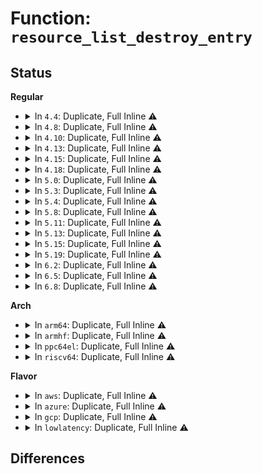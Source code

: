 # Function: <code>resource_list_destroy_entry</code>

## Status
<b>Regular</b>
<ul>
<li>
<details>
<summary>In <code>4.4</code>: Duplicate, Full Inline ⚠️</summary>

**Collision:** Static Duplication

**Inline:** Full

**Transformation:** False

**Instances:**

```
In kernel/resource.c (ffffffff8108645d)
Location: include/linux/resource_ext.h:65
Inline: True
Inline callers:
  - kernel/resource.c:resource_list_free
```
```
In drivers/acpi/pci_root.c (ffffffff81485b23)
Location: include/linux/resource_ext.h:65
Inline: True
Inline callers:
  - drivers/acpi/pci_root.c:__acpi_pci_root_release_info
  - drivers/acpi/pci_root.c:acpi_pci_probe_root_resources
  - drivers/acpi/pci_root.c:acpi_pci_root_create
```
```
In arch/x86/pci/acpi.c (ffffffff816f8bb9)
Location: include/linux/resource_ext.h:65
Inline: True
Inline callers:
  - arch/x86/pci/acpi.c:pci_acpi_root_prepare_resources
  - arch/x86/pci/acpi.c:pci_acpi_root_prepare_resources
```
</details>
</li>
<li>
<details>
<summary>In <code>4.8</code>: Duplicate, Full Inline ⚠️</summary>

**Collision:** Static Duplication

**Inline:** Full

**Transformation:** False

**Instances:**

```
In kernel/resource.c (ffffffff810894b5)
Location: include/linux/resource_ext.h:65
Inline: True
Inline callers:
  - kernel/resource.c:resource_list_free
```
```
In drivers/acpi/pci_root.c (ffffffff814d4fc3)
Location: include/linux/resource_ext.h:65
Inline: True
Inline callers:
  - drivers/acpi/pci_root.c:acpi_pci_root_create
  - drivers/acpi/pci_root.c:__acpi_pci_root_release_info
  - drivers/acpi/pci_root.c:acpi_pci_probe_root_resources
```
```
In arch/x86/pci/acpi.c (ffffffff8175d89d)
Location: include/linux/resource_ext.h:65
Inline: True
Inline callers:
  - arch/x86/pci/acpi.c:pci_acpi_root_prepare_resources
  - arch/x86/pci/acpi.c:pci_acpi_root_prepare_resources
```
</details>
</li>
<li>
<details>
<summary>In <code>4.10</code>: Duplicate, Full Inline ⚠️</summary>

**Collision:** Static Duplication

**Inline:** Full

**Transformation:** False

**Instances:**

```
In kernel/resource.c (ffffffff8108e405)
Location: include/linux/resource_ext.h:65
Inline: True
Inline callers:
  - kernel/resource.c:resource_list_free
```
```
In drivers/pci/host/pcie-designware.c (0)
Location: include/linux/resource_ext.h:65
Inline: True
```
```
In drivers/acpi/pci_root.c (ffffffff814f7616)
Location: include/linux/resource_ext.h:65
Inline: True
Inline callers:
  - drivers/acpi/pci_root.c:acpi_pci_root_create
  - drivers/acpi/pci_root.c:__acpi_pci_root_release_info
  - drivers/acpi/pci_root.c:acpi_pci_probe_root_resources
```
```
In arch/x86/pci/acpi.c (ffffffff81789dcd)
Location: include/linux/resource_ext.h:65
Inline: True
Inline callers:
  - arch/x86/pci/acpi.c:pci_acpi_root_prepare_resources
  - arch/x86/pci/acpi.c:pci_acpi_root_prepare_resources
```
</details>
</li>
<li>
<details>
<summary>In <code>4.13</code>: Duplicate, Full Inline ⚠️</summary>

**Collision:** Static Duplication

**Inline:** Full

**Transformation:** False

**Instances:**

```
In kernel/resource.c (ffffffff8108b413)
Location: include/linux/resource_ext.h:65
Inline: True
Inline callers:
  - kernel/resource.c:resource_list_free
```
```
In drivers/pci/dwc/pcie-designware-host.c (0)
Location: include/linux/resource_ext.h:65
Inline: True
```
```
In drivers/acpi/pci_root.c (ffffffff81505fcf)
Location: include/linux/resource_ext.h:65
Inline: True
Inline callers:
  - drivers/acpi/pci_root.c:acpi_pci_root_create
  - drivers/acpi/pci_root.c:__acpi_pci_root_release_info
  - drivers/acpi/pci_root.c:acpi_pci_probe_root_resources
```
```
In arch/x86/pci/acpi.c (ffffffff817a8f0a)
Location: include/linux/resource_ext.h:65
Inline: True
Inline callers:
  - arch/x86/pci/acpi.c:pci_acpi_root_prepare_resources
  - arch/x86/pci/acpi.c:pci_acpi_root_prepare_resources
```
</details>
</li>
<li>
<details>
<summary>In <code>4.15</code>: Duplicate, Full Inline ⚠️</summary>

**Collision:** Static Duplication

**Inline:** Full

**Transformation:** False

**Instances:**

```
In kernel/resource.c (ffffffff810920f3)
Location: include/linux/resource_ext.h:65
Inline: True
Inline callers:
  - kernel/resource.c:resource_list_free
```
```
In drivers/pci/dwc/pcie-designware-host.c (0)
Location: include/linux/resource_ext.h:65
Inline: True
```
```
In drivers/acpi/pci_root.c (ffffffff81548135)
Location: include/linux/resource_ext.h:65
Inline: True
Inline callers:
  - drivers/acpi/pci_root.c:acpi_pci_root_create
  - drivers/acpi/pci_root.c:__acpi_pci_root_release_info
  - drivers/acpi/pci_root.c:acpi_pci_probe_root_resources
```
```
In arch/x86/pci/acpi.c (ffffffff818203ba)
Location: include/linux/resource_ext.h:65
Inline: True
Inline callers:
  - arch/x86/pci/acpi.c:pci_acpi_root_prepare_resources
  - arch/x86/pci/acpi.c:pci_acpi_root_prepare_resources
```
</details>
</li>
<li>
<details>
<summary>In <code>4.18</code>: Duplicate, Full Inline ⚠️</summary>

**Collision:** Static Duplication

**Inline:** Full

**Transformation:** False

**Instances:**

```
In kernel/resource.c (ffffffff81095af7)
Location: include/linux/resource_ext.h:65
Inline: True
Inline callers:
  - kernel/resource.c:resource_list_free
```
```
In drivers/pci/controller/dwc/pcie-designware-host.c (0)
Location: include/linux/resource_ext.h:65
Inline: True
```
```
In drivers/acpi/pci_root.c (ffffffff8157ded1)
Location: include/linux/resource_ext.h:65
Inline: True
Inline callers:
  - drivers/acpi/pci_root.c:acpi_pci_root_create
  - drivers/acpi/pci_root.c:__acpi_pci_root_release_info
  - drivers/acpi/pci_root.c:acpi_pci_probe_root_resources
```
```
In arch/x86/pci/acpi.c (ffffffff8186a645)
Location: include/linux/resource_ext.h:65
Inline: True
Inline callers:
  - arch/x86/pci/acpi.c:pci_acpi_root_prepare_resources
  - arch/x86/pci/acpi.c:pci_acpi_root_prepare_resources
```
</details>
</li>
<li>
<details>
<summary>In <code>5.0</code>: Duplicate, Full Inline ⚠️</summary>

**Collision:** Static Duplication

**Inline:** Full

**Transformation:** False

**Instances:**

```
In kernel/resource.c (ffffffff8109de77)
Location: include/linux/resource_ext.h:65
Inline: True
Inline callers:
  - kernel/resource.c:resource_list_free
```
```
In drivers/pci/controller/dwc/pcie-designware-host.c (0)
Location: include/linux/resource_ext.h:65
Inline: True
```
```
In drivers/acpi/pci_root.c (ffffffff81595bb1)
Location: include/linux/resource_ext.h:65
Inline: True
Inline callers:
  - drivers/acpi/pci_root.c:acpi_pci_root_create
  - drivers/acpi/pci_root.c:__acpi_pci_root_release_info
  - drivers/acpi/pci_root.c:acpi_pci_probe_root_resources
```
```
In arch/x86/pci/acpi.c (ffffffff8188a715)
Location: include/linux/resource_ext.h:65
Inline: True
Inline callers:
  - arch/x86/pci/acpi.c:pci_acpi_root_prepare_resources
  - arch/x86/pci/acpi.c:pci_acpi_root_prepare_resources
```
</details>
</li>
<li>
<details>
<summary>In <code>5.3</code>: Duplicate, Full Inline ⚠️</summary>

**Collision:** Static Duplication

**Inline:** Full

**Transformation:** False

**Instances:**

```
In kernel/resource.c (ffffffff810a23c2)
Location: include/linux/resource_ext.h:57
Inline: True
Inline callers:
  - kernel/resource.c:resource_list_free
```
```
In drivers/pci/controller/dwc/pcie-designware-host.c (0)
Location: include/linux/resource_ext.h:57
Inline: True
```
```
In drivers/acpi/pci_root.c (ffffffff815c71c5)
Location: include/linux/resource_ext.h:57
Inline: True
Inline callers:
  - drivers/acpi/pci_root.c:acpi_pci_root_create
  - drivers/acpi/pci_root.c:__acpi_pci_root_release_info
  - drivers/acpi/pci_root.c:acpi_pci_probe_root_resources
```
```
In arch/x86/pci/acpi.c (ffffffff818d5033)
Location: include/linux/resource_ext.h:57
Inline: True
Inline callers:
  - arch/x86/pci/acpi.c:pci_acpi_root_prepare_resources
  - arch/x86/pci/acpi.c:pci_acpi_root_prepare_resources
```
</details>
</li>
<li>
<details>
<summary>In <code>5.4</code>: Duplicate, Full Inline ⚠️</summary>

**Collision:** Static Duplication

**Inline:** Full

**Transformation:** False

**Instances:**

```
In kernel/resource.c (ffffffff810a8992)
Location: include/linux/resource_ext.h:57
Inline: True
Inline callers:
  - kernel/resource.c:resource_list_free
```
```
In drivers/pci/controller/dwc/pcie-designware-host.c (0)
Location: include/linux/resource_ext.h:57
Inline: True
```
```
In drivers/acpi/pci_root.c (ffffffff815e83e2)
Location: include/linux/resource_ext.h:57
Inline: True
Inline callers:
  - drivers/acpi/pci_root.c:acpi_pci_root_create
  - drivers/acpi/pci_root.c:__acpi_pci_root_release_info
  - drivers/acpi/pci_root.c:acpi_pci_probe_root_resources
```
```
In arch/x86/pci/acpi.c (ffffffff819073b3)
Location: include/linux/resource_ext.h:57
Inline: True
Inline callers:
  - arch/x86/pci/acpi.c:pci_acpi_root_prepare_resources
  - arch/x86/pci/acpi.c:pci_acpi_root_prepare_resources
```
</details>
</li>
<li>
<details>
<summary>In <code>5.8</code>: Duplicate, Full Inline ⚠️</summary>

**Collision:** Static Duplication

**Inline:** Full

**Transformation:** False

**Instances:**

```
In kernel/resource.c (ffffffff810b0112)
Location: include/linux/resource_ext.h:57
Inline: True
Inline callers:
  - kernel/resource.c:resource_list_free
```
```
In drivers/acpi/pci_root.c (ffffffff81693d35)
Location: include/linux/resource_ext.h:57
Inline: True
Inline callers:
  - drivers/acpi/pci_root.c:acpi_pci_root_create
  - drivers/acpi/pci_root.c:__acpi_pci_root_release_info
  - drivers/acpi/pci_root.c:acpi_pci_probe_root_resources
```
```
In arch/x86/pci/acpi.c (ffffffff81bb7bb3)
Location: include/linux/resource_ext.h:57
Inline: True
Inline callers:
  - arch/x86/pci/acpi.c:pci_acpi_root_prepare_resources
  - arch/x86/pci/acpi.c:pci_acpi_root_prepare_resources
```
</details>
</li>
<li>
<details>
<summary>In <code>5.11</code>: Duplicate, Full Inline ⚠️</summary>

**Collision:** Static Duplication

**Inline:** Full

**Transformation:** False

**Instances:**

```
In kernel/resource.c (ffffffff810ab832)
Location: include/linux/resource_ext.h:57
Inline: True
Inline callers:
  - kernel/resource.c:resource_list_free
```
```
In drivers/acpi/pci_root.c (ffffffff81c01d71)
Location: include/linux/resource_ext.h:57
Inline: True
Inline callers:
  - drivers/acpi/pci_root.c:acpi_pci_root_create
  - drivers/acpi/pci_root.c:__acpi_pci_root_release_info
  - drivers/acpi/pci_root.c:acpi_pci_probe_root_resources
```
```
In arch/x86/pci/acpi.c (ffffffff81bcc903)
Location: include/linux/resource_ext.h:57
Inline: True
Inline callers:
  - arch/x86/pci/acpi.c:pci_acpi_root_prepare_resources
  - arch/x86/pci/acpi.c:pci_acpi_root_prepare_resources
```
</details>
</li>
<li>
<details>
<summary>In <code>5.13</code>: Duplicate, Full Inline ⚠️</summary>

**Collision:** Static Duplication

**Inline:** Full

**Transformation:** False

**Instances:**

```
In kernel/resource.c (ffffffff810aca32)
Location: include/linux/resource_ext.h:57
Inline: True
Inline callers:
  - kernel/resource.c:resource_list_free
```
```
In drivers/acpi/pci_root.c (ffffffff81bf3874)
Location: include/linux/resource_ext.h:57
Inline: True
Inline callers:
  - drivers/acpi/pci_root.c:acpi_pci_root_create
  - drivers/acpi/pci_root.c:__acpi_pci_root_release_info
  - drivers/acpi/pci_root.c:acpi_pci_probe_root_resources
```
```
In arch/x86/pci/acpi.c (ffffffff81bc0333)
Location: include/linux/resource_ext.h:57
Inline: True
Inline callers:
  - arch/x86/pci/acpi.c:pci_acpi_root_prepare_resources
  - arch/x86/pci/acpi.c:pci_acpi_root_prepare_resources
```
</details>
</li>
<li>
<details>
<summary>In <code>5.15</code>: Duplicate, Full Inline ⚠️</summary>

**Collision:** Static Duplication

**Inline:** Full

**Transformation:** False

**Instances:**

```
In kernel/resource.c (ffffffff810be5b2)
Location: include/linux/resource_ext.h:57
Inline: True
Inline callers:
  - kernel/resource.c:resource_list_free
```
```
In drivers/acpi/pci_root.c (ffffffff81cf04cc)
Location: include/linux/resource_ext.h:57
Inline: True
Inline callers:
  - drivers/acpi/pci_root.c:acpi_pci_root_create
  - drivers/acpi/pci_root.c:__acpi_pci_root_release_info
  - drivers/acpi/pci_root.c:acpi_pci_probe_root_resources
```
```
In arch/x86/pci/acpi.c (ffffffff81c902ed)
Location: include/linux/resource_ext.h:57
Inline: True
Inline callers:
  - arch/x86/pci/acpi.c:pci_acpi_root_prepare_resources
  - arch/x86/pci/acpi.c:pci_acpi_root_prepare_resources
```
</details>
</li>
<li>
<details>
<summary>In <code>5.19</code>: Duplicate, Full Inline ⚠️</summary>

**Collision:** Static Duplication

**Inline:** Full

**Transformation:** False

**Instances:**

```
In kernel/resource.c (ffffffff810d5742)
Location: include/linux/resource_ext.h:57
Inline: True
Inline callers:
  - kernel/resource.c:resource_list_free
```
```
In drivers/acpi/pci_root.c (ffffffff81eb8351)
Location: include/linux/resource_ext.h:57
Inline: True
Inline callers:
  - drivers/acpi/pci_root.c:acpi_pci_root_create
  - drivers/acpi/pci_root.c:__acpi_pci_root_release_info
  - drivers/acpi/pci_root.c:acpi_pci_probe_root_resources
```
```
In arch/x86/pci/acpi.c (ffffffff81e3f3fe)
Location: include/linux/resource_ext.h:57
Inline: True
Inline callers:
  - arch/x86/pci/acpi.c:pci_acpi_root_prepare_resources
  - arch/x86/pci/acpi.c:pci_acpi_root_prepare_resources
```
</details>
</li>
<li>
<details>
<summary>In <code>6.2</code>: Duplicate, Full Inline ⚠️</summary>

**Collision:** Static Duplication

**Inline:** Full

**Transformation:** False

**Instances:**

```
In kernel/resource.c (ffffffff810f46e2)
Location: include/linux/resource_ext.h:57
Inline: True
Inline callers:
  - kernel/resource.c:resource_list_free
```
```
In drivers/acpi/pci_root.c (ffffffff8196c44b)
Location: include/linux/resource_ext.h:57
Inline: True
Inline callers:
  - drivers/acpi/pci_root.c:acpi_pci_root_create
  - drivers/acpi/pci_root.c:__acpi_pci_root_release_info
  - drivers/acpi/pci_root.c:acpi_pci_probe_root_resources
```
```
In arch/x86/pci/acpi.c (ffffffff820190ed)
Location: include/linux/resource_ext.h:57
Inline: True
Inline callers:
  - arch/x86/pci/acpi.c:pci_acpi_root_prepare_resources
  - arch/x86/pci/acpi.c:pci_acpi_root_prepare_resources
```
</details>
</li>
<li>
<details>
<summary>In <code>6.5</code>: Duplicate, Full Inline ⚠️</summary>

**Collision:** Static Duplication

**Inline:** Full

**Transformation:** False

**Instances:**

```
In kernel/resource.c (ffffffff81100b12)
Location: include/linux/resource_ext.h:57
Inline: True
Inline callers:
  - kernel/resource.c:resource_list_free
```
```
In drivers/pci/probe.c (ffffffff8191b2c4)
Location: include/linux/resource_ext.h:57
Inline: True
Inline callers:
  - drivers/pci/probe.c:pci_register_host_bridge
```
```
In drivers/acpi/pci_root.c (ffffffff819b29bb)
Location: include/linux/resource_ext.h:57
Inline: True
Inline callers:
  - drivers/acpi/pci_root.c:acpi_pci_root_create
  - drivers/acpi/pci_root.c:__acpi_pci_root_release_info
  - drivers/acpi/pci_root.c:acpi_pci_probe_root_resources
```
```
In arch/x86/pci/acpi.c (ffffffff82099772)
Location: include/linux/resource_ext.h:57
Inline: True
Inline callers:
  - arch/x86/pci/acpi.c:pci_acpi_root_prepare_resources
  - arch/x86/pci/acpi.c:pci_acpi_root_prepare_resources
```
</details>
</li>
<li>
<details>
<summary>In <code>6.8</code>: Duplicate, Full Inline ⚠️</summary>

**Collision:** Static Duplication

**Inline:** Full

**Transformation:** False

**Instances:**

```
In kernel/resource.c (ffffffff8110a442)
Location: include/linux/resource_ext.h:57
Inline: True
Inline callers:
  - kernel/resource.c:resource_list_free
```
```
In drivers/pci/probe.c (ffffffff819636f4)
Location: include/linux/resource_ext.h:57
Inline: True
Inline callers:
  - drivers/pci/probe.c:pci_register_host_bridge
```
```
In drivers/acpi/pci_root.c (ffffffff819fcecb)
Location: include/linux/resource_ext.h:57
Inline: True
Inline callers:
  - drivers/acpi/pci_root.c:acpi_pci_root_create
  - drivers/acpi/pci_root.c:__acpi_pci_root_release_info
  - drivers/acpi/pci_root.c:acpi_pci_probe_root_resources
```
```
In arch/x86/pci/acpi.c (ffffffff82170e22)
Location: include/linux/resource_ext.h:57
Inline: True
Inline callers:
  - arch/x86/pci/acpi.c:pci_acpi_root_prepare_resources
  - arch/x86/pci/acpi.c:pci_acpi_root_prepare_resources
```
</details>
</li>
</ul>
<b>Arch</b>
<ul>
<li>
<details>
<summary>In <code>arm64</code>: Duplicate, Full Inline ⚠️</summary>

**Collision:** Static Duplication

**Inline:** Full

**Transformation:** False

**Instances:**

```
In arch/arm64/kernel/pci.c (ffff8000100a79f0)
Location: include/linux/resource_ext.h:57
Inline: True
Inline callers:
  - arch/arm64/kernel/pci.c:pci_acpi_root_prepare_resources
```
```
In kernel/resource.c (ffff8000100ffe08)
Location: include/linux/resource_ext.h:57
Inline: True
Inline callers:
  - kernel/resource.c:resource_list_free
```
```
In drivers/pci/of.c (ffff8000106f9f58)
Location: include/linux/resource_ext.h:57
Inline: True
Inline callers:
  - drivers/pci/of.c:pci_parse_request_of_pci_ranges
```
```
In drivers/pci/controller/pci-aardvark.c (ffff8000107206ec)
Location: include/linux/resource_ext.h:57
Inline: True
Inline callers:
  - drivers/pci/controller/pci-aardvark.c:advk_pcie_probe
```
```
In drivers/pci/controller/pcie-mediatek.c (ffff80001072af70)
Location: include/linux/resource_ext.h:57
Inline: True
Inline callers:
  - drivers/pci/controller/pcie-mediatek.c:mtk_pcie_probe
```
```
In drivers/pci/controller/dwc/pcie-designware-host.c (ffff80001072f290)
Location: include/linux/resource_ext.h:57
Inline: True
Inline callers:
  - drivers/pci/controller/dwc/pcie-designware-host.c:dw_pcie_host_init
```
```
In drivers/acpi/pci_root.c (ffff800010775708)
Location: include/linux/resource_ext.h:57
Inline: True
Inline callers:
  - drivers/acpi/pci_root.c:acpi_pci_root_create
  - drivers/acpi/pci_root.c:__acpi_pci_root_release_info
  - drivers/acpi/pci_root.c:acpi_pci_probe_root_resources
```
</details>
</li>
<li>
<details>
<summary>In <code>armhf</code>: Duplicate, Full Inline ⚠️</summary>

**Collision:** Static Duplication

**Inline:** Full

**Transformation:** False

**Instances:**

```
In kernel/resource.c (c035cb14)
Location: include/linux/resource_ext.h:57
Inline: True
Inline callers:
  - kernel/resource.c:resource_list_free
```
```
In drivers/pci/of.c (c08925f4)
Location: include/linux/resource_ext.h:57
Inline: True
Inline callers:
  - drivers/pci/of.c:pci_parse_request_of_pci_ranges
```
```
In drivers/pci/controller/pcie-mediatek.c (c08b63c4)
Location: include/linux/resource_ext.h:57
Inline: True
Inline callers:
  - drivers/pci/controller/pcie-mediatek.c:mtk_pcie_probe
```
```
In drivers/pci/controller/dwc/pcie-designware-host.c (c08b8768)
Location: include/linux/resource_ext.h:57
Inline: True
Inline callers:
  - drivers/pci/controller/dwc/pcie-designware-host.c:dw_pcie_host_init
```
</details>
</li>
<li>
<details>
<summary>In <code>ppc64el</code>: Duplicate, Full Inline ⚠️</summary>

**Collision:** Static Duplication

**Inline:** Full

**Transformation:** False

**Instances:**

```
In kernel/resource.c (c0000000001475f0)
Location: include/linux/resource_ext.h:57
Inline: True
Inline callers:
  - kernel/resource.c:resource_list_free
```
```
In drivers/pci/of.c (c000000000877a44)
Location: include/linux/resource_ext.h:57
Inline: True
Inline callers:
  - drivers/pci/of.c:pci_parse_request_of_pci_ranges
```
</details>
</li>
<li>
<details>
<summary>In <code>riscv64</code>: Duplicate, Full Inline ⚠️</summary>

**Collision:** Static Duplication

**Inline:** Full

**Transformation:** False

**Instances:**

```
In kernel/resource.c (ffffffe0000c7aee)
Location: include/linux/resource_ext.h:57
Inline: True
Inline callers:
  - kernel/resource.c:resource_list_free
```
```
In drivers/pci/of.c (ffffffe0004ca1c0)
Location: include/linux/resource_ext.h:57
Inline: True
Inline callers:
  - drivers/pci/of.c:pci_parse_request_of_pci_ranges
```
```
In drivers/pci/controller/dwc/pcie-designware-host.c (ffffffe0004e940c)
Location: include/linux/resource_ext.h:57
Inline: True
Inline callers:
  - drivers/pci/controller/dwc/pcie-designware-host.c:dw_pcie_host_init
```
</details>
</li>
</ul>
<b>Flavor</b>
<ul>
<li>
<details>
<summary>In <code>aws</code>: Duplicate, Full Inline ⚠️</summary>

**Collision:** Static Duplication

**Inline:** Full

**Transformation:** False

**Instances:**

```
In kernel/resource.c (ffffffff810a22b2)
Location: include/linux/resource_ext.h:57
Inline: True
Inline callers:
  - kernel/resource.c:resource_list_free
```
```
In drivers/pci/controller/dwc/pcie-designware-host.c (0)
Location: include/linux/resource_ext.h:57
Inline: True
```
```
In drivers/acpi/pci_root.c (ffffffff815d969b)
Location: include/linux/resource_ext.h:57
Inline: True
Inline callers:
  - drivers/acpi/pci_root.c:acpi_pci_root_create
  - drivers/acpi/pci_root.c:__acpi_pci_root_release_info
  - drivers/acpi/pci_root.c:acpi_pci_probe_root_resources
```
```
In arch/x86/pci/acpi.c (ffffffff818a6773)
Location: include/linux/resource_ext.h:57
Inline: True
Inline callers:
  - arch/x86/pci/acpi.c:pci_acpi_root_prepare_resources
  - arch/x86/pci/acpi.c:pci_acpi_root_prepare_resources
```
</details>
</li>
<li>
<details>
<summary>In <code>azure</code>: Duplicate, Full Inline ⚠️</summary>

**Collision:** Static Duplication

**Inline:** Full

**Transformation:** False

**Instances:**

```
In kernel/resource.c (ffffffff81090c92)
Location: include/linux/resource_ext.h:57
Inline: True
Inline callers:
  - kernel/resource.c:resource_list_free
```
```
In drivers/pci/controller/dwc/pcie-designware-host.c (0)
Location: include/linux/resource_ext.h:57
Inline: True
```
```
In drivers/acpi/pci_root.c (ffffffff815c32b2)
Location: include/linux/resource_ext.h:57
Inline: True
Inline callers:
  - drivers/acpi/pci_root.c:acpi_pci_root_create
  - drivers/acpi/pci_root.c:__acpi_pci_root_release_info
  - drivers/acpi/pci_root.c:acpi_pci_probe_root_resources
```
```
In arch/x86/pci/acpi.c (ffffffff818612a3)
Location: include/linux/resource_ext.h:57
Inline: True
Inline callers:
  - arch/x86/pci/acpi.c:pci_acpi_root_prepare_resources
  - arch/x86/pci/acpi.c:pci_acpi_root_prepare_resources
```
</details>
</li>
<li>
<details>
<summary>In <code>gcp</code>: Duplicate, Full Inline ⚠️</summary>

**Collision:** Static Duplication

**Inline:** Full

**Transformation:** False

**Instances:**

```
In kernel/resource.c (ffffffff810a2262)
Location: include/linux/resource_ext.h:57
Inline: True
Inline callers:
  - kernel/resource.c:resource_list_free
```
```
In drivers/pci/controller/dwc/pcie-designware-host.c (0)
Location: include/linux/resource_ext.h:57
Inline: True
```
```
In drivers/acpi/pci_root.c (ffffffff815dc6c2)
Location: include/linux/resource_ext.h:57
Inline: True
Inline callers:
  - drivers/acpi/pci_root.c:acpi_pci_root_create
  - drivers/acpi/pci_root.c:__acpi_pci_root_release_info
  - drivers/acpi/pci_root.c:acpi_pci_probe_root_resources
```
```
In arch/x86/pci/acpi.c (ffffffff818f7dd3)
Location: include/linux/resource_ext.h:57
Inline: True
Inline callers:
  - arch/x86/pci/acpi.c:pci_acpi_root_prepare_resources
  - arch/x86/pci/acpi.c:pci_acpi_root_prepare_resources
```
</details>
</li>
<li>
<details>
<summary>In <code>lowlatency</code>: Duplicate, Full Inline ⚠️</summary>

**Collision:** Static Duplication

**Inline:** Full

**Transformation:** False

**Instances:**

```
In kernel/resource.c (ffffffff810aa2c2)
Location: include/linux/resource_ext.h:57
Inline: True
Inline callers:
  - kernel/resource.c:resource_list_free
```
```
In drivers/pci/controller/dwc/pcie-designware-host.c (0)
Location: include/linux/resource_ext.h:57
Inline: True
```
```
In drivers/acpi/pci_root.c (ffffffff815f6582)
Location: include/linux/resource_ext.h:57
Inline: True
Inline callers:
  - drivers/acpi/pci_root.c:acpi_pci_root_create
  - drivers/acpi/pci_root.c:__acpi_pci_root_release_info
  - drivers/acpi/pci_root.c:acpi_pci_probe_root_resources
```
```
In arch/x86/pci/acpi.c (ffffffff81918ed3)
Location: include/linux/resource_ext.h:57
Inline: True
Inline callers:
  - arch/x86/pci/acpi.c:pci_acpi_root_prepare_resources
  - arch/x86/pci/acpi.c:pci_acpi_root_prepare_resources
```
</details>
</li>
</ul>

## Differences

